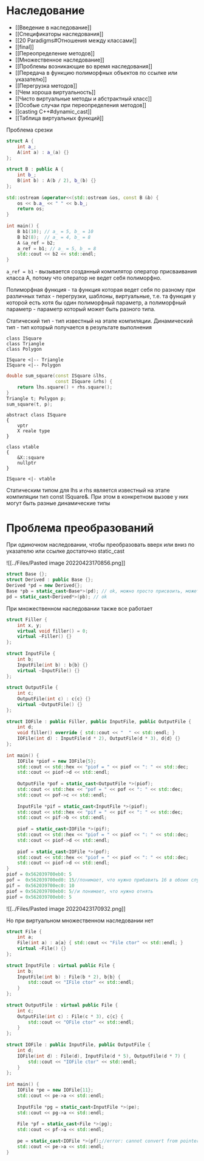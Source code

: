 # Наследование
* [[Введение в наследование]]
* [[Спецификаторы наследования]]
* [[20 Paradigms#Отношения между классами]]
* [[final]]
* [[Переопределение методов]]
* [[Множественное наследование]]
* [[Проблемы возникающие во время наследования]]
* [[Передача в функцию полиморфных объектов по ссылке или указателю]]
* [[Перегрузка методов]]
* [[Чем хороша виртуальность]]
* [[Чисто виртуальные методы и абстрактный класс]]
* [[Особые случаи при переопределения методов]]
* [[casting C++#dynamic_cast]]
* [[Таблица виртуальных функций]]

 Проблема срезки
```cpp
struct A {  
    int a_;  
    A(int a) : a_(a) {}  
};  
  
struct B : public A {  
    int b_;  
    B(int b) : A(b / 2), b_(b) {}  
};  
  
std::ostream &operator<<(std::ostream &os, const B &b) {  
    os << b.a_ << " " << b.b_;  
    return os;  
}  
  
int main() {  
    B b1(10); // a_ = 5, b_ = 10  
    B b2(8);  // a_ = 4, b_ = 8  
    A &a_ref = b2;  
    a_ref = b1; // a_ = 5, b_ = 8  
    std::cout << b2 << std::endl;  
}
```

`a_ref = b1` - вызывается созданный компилятор оператор присваивания класса A, потому что оператор не ведет себя полиморфно.

Полиморфная функция - та функция которая ведет себя по разному при различных типах - перегрузки, шаблоны, виртуальные, т.е. та функция у которой есть хотя бы один полиморфный параметр, а полиморфный параметр - параметр который может быть разного типа.

Статический тип - тип известный на этапе компиляции. 
Динамический тип - тип который получается в результате выполнения

```plantuml
class ISquare
class Triangle
class Polygon

ISquare <|-- Triangle
ISquare <|-- Polygon
```




```cpp
double sum_square(const ISquare &lhs,  
                  const ISquare &rhs) {  
    return lhs.square() + rhs.square();  
}  
Triangle t; Polygon p;  
sum_square(t, p);
```

```plantuml
abstract class ISquare
{
	vptr
	X reale type
}

class vtable
{
	&X::square
	nullptr
}

ISquare <|- vtable
```

Cтатическим типом для lhs и rhs является известный на этапе компиляции тип const ISquare&. При этом в конкретном вызове у них могут быть разные динамические типы

# Проблема преобразований
При одиночном наследовании, чтобы преобразовать вверх или вниз по указателю или ссылке достаточно static_cast


![[../Files/Pasted image 20220423170856.png]]

```cpp
struct Base {};  
struct Derived : public Base {};  
Derived *pd = new Derived{};  
Base *pb = static_cast<Base*>(pd); // ok, можно просто присвоить, может статикаст, это не ошибка 
pd = static_cast<Derived*>(pb); // ok
```


При множественном наследовании также все работает

```cpp
struct Filler {  
    int x, y;  
    virtual void filler() = 0;  
    virtual ~Filler() {}  
};  
  
struct InputFile {  
    int b;  
    InputFile(int b) : b{b} {}  
    virtual ~InputFile() {}  
};  
  
struct OutputFile {  
    int c;  
    OutputFile(int c) : c{c} {}  
    virtual ~OutputFile() {}  
};  
  
struct IOFile : public Filler, public InputFile, public OutputFile {  
    int d;  
    void filler() override { std::cout << "  " << std::endl; }  
    IOFile(int d) : InputFile(d * 2), OutputFile(d * 3), d{d} {}  
};  
  
int main() {  
    IOFile *piof = new IOFile{5};  
    std::cout << std::hex << "piof = " << piof << ": " << std::dec;  
    std::cout << piof->d << std::endl;  
  
    OutputFile *pof = static_cast<OutputFile *>(piof);  
    std::cout << std::hex << "pof = " << pof << ": " << std::dec;  
    std::cout << pof->c << std::endl;  
  
    InputFile *pif = static_cast<InputFile *>(piof);  
    std::cout << std::hex << "pif = " << pif << ": " << std::dec;  
    std::cout << pif->b << std::endl;  
  
    piof = static_cast<IOFile *>(pif);  
    std::cout << std::hex << "piof = " << piof << ": " << std::dec;  
    std::cout << piof->d << std::endl;  
  
    piof = static_cast<IOFile *>(pof);  
    std::cout << std::hex << "piof = " << piof << ": " << std::dec;  
    std::cout << piof->d << std::endl;  
}
piof = 0x562039700eb0: 5
pof =  0x562039700ed0: 15//понимает, что нужно прибавить 16 в обоих случаях
pif =  0x562039700ec0: 10
piof = 0x562039700eb0: 5//и понимает, что нужно отнять
piof = 0x562039700eb0: 5
```

![[../Files/Pasted image 20220423170932.png]]

Но при виртуальном множественном наследовании нет

```cpp
struct File {  
    int a;  
    File(int a) : a{a} { std::cout << "File ctor" << std::endl; }  
    virtual ~File() {}  
};  
  
struct InputFile : virtual public File {  
    int b;  
    InputFile(int b) : File(b * 2), b{b} {  
        std::cout << "IFile ctor" << std::endl;  
    }  
};  
  
struct OutputFile : virtual public File {  
    int c;  
    OutputFile(int c) : File(c * 3), c{c} {  
        std::cout << "OFile ctor" << std::endl;  
    }  
};  
  
struct IOFile : public InputFile, public OutputFile {  
    int d;  
    IOFile(int d) : File(d), InputFile(d * 5), OutputFile(d * 7) {  
        std::cout << "IOFile ctor" << std::endl;  
    }  
};  
  
int main() {  
    IOFile *pe = new IOFile{11};  
    std::cout << pe->a << std::endl;  
  
    InputFile *pg = static_cast<InputFile *>(pe);  
    std::cout << pg->a << std::endl;  
  
    File *pf = static_cast<File *>(pg);  
    std::cout << pf->a << std::endl;  
  
    pe = static_cast<IOFile *>(pf);//error: cannot convert from pointer to base class ‘File’ to pointer to derived class ‘IOFile’ because the base is virtual поскольку непонятно сколько отступать  
    std::cout << pe->a << std::endl;  
}
```


